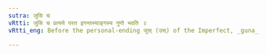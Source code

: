 ```yaml
---
sutra: जुसि च
vRtti: जुसि च प्रत्यये परत इगन्तस्याङ्गस्य गुणो भवति ॥
vRtti_eng: Before the personal-ending जुस् (उस्) of the Imperfect, _guna_ is substituted for the final इ, ई, उ, ऊ, ऋ, and ॠ, लृ of the stem.

---
```

